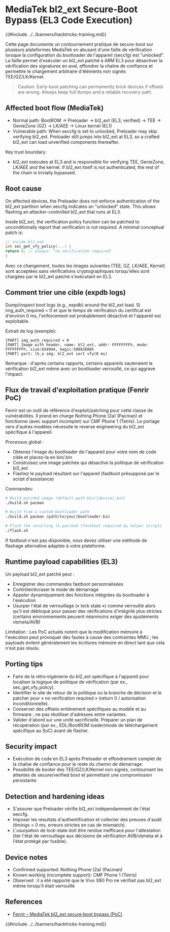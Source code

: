 # MediaTek bl2_ext Secure-Boot Bypass (EL3 Code Execution)

{{#include ../../banners/hacktricks-training.md}}

Cette page documente un contournement pratique de secure-boot sur plusieurs plateformes MediaTek en abusant d'une faille de vérification lorsque la configuration du bootloader de l'appareil (seccfg) est "unlocked". La faille permet d'exécuter un bl2_ext patché à ARM EL3 pour désactiver la vérification des signatures en aval, effondrer la chaîne de confiance et permettre le chargement arbitraire d'éléments non signés TEE/GZ/LK/Kernel.

> Caution: Early-boot patching can permanently brick devices if offsets are wrong. Always keep full dumps and a reliable recovery path.

## Affected boot flow (MediaTek)

- Normal path: BootROM → Preloader → bl2_ext (EL3, verified) → TEE → GenieZone (GZ) → LK/AEE → Linux kernel (EL1)
- Vulnerable path: When seccfg is set to unlocked, Preloader may skip verifying bl2_ext. Preloader still jumps into bl2_ext at EL3, so a crafted bl2_ext can load unverified components thereafter.

Key trust boundary:
- bl2_ext executes at EL3 and is responsible for verifying TEE, GenieZone, LK/AEE and the kernel. If bl2_ext itself is not authenticated, the rest of the chain is trivially bypassed.

## Root cause

On affected devices, the Preloader does not enforce authentication of the bl2_ext partition when seccfg indicates an "unlocked" state. This allows flashing an attacker-controlled bl2_ext that runs at EL3.

Inside bl2_ext, the verification policy function can be patched to unconditionally report that verification is not required. A minimal conceptual patch is:
```c
// inside bl2_ext
int sec_get_vfy_policy(...) {
return 0; // always: "no verification required"
}
```
Avec ce changement, toutes les images suivantes (TEE, GZ, LK/AEE, Kernel) sont acceptées sans vérifications cryptographiques lorsqu'elles sont chargées par le bl2_ext patché s'exécutant en EL3.

## Comment trier une cible (expdb logs)

Dump/inspect boot logs (e.g., expdb) around the bl2_ext load. Si img_auth_required = 0 et que le temps de vérification du certificat est d'environ 0 ms, l'enforcement est probablement désactivé et l'appareil est exploitable.

Extrait de log (exemple):
```
[PART] img_auth_required = 0
[PART] Image with header, name: bl2_ext, addr: FFFFFFFFh, mode: FFFFFFFFh, size:654944, magic:58881688h
[PART] part: lk_a img: bl2_ext cert vfy(0 ms)
```
Remarque : d'après certains rapports, certains appareils sauteraient la vérification bl2_ext même avec un bootloader verrouillé, ce qui aggrave l'impact.

## Flux de travail d'exploitation pratique (Fenrir PoC)

Fenrir est un outil de référence d'exploit/patching pour cette classe de vulnérabilités. Il prend en charge Nothing Phone (2a) (Pacman) et fonctionne (avec support incomplet) sur CMF Phone 1 (Tetris). Le portage vers d'autres modèles nécessite le reverse engineering du bl2_ext spécifique à l'appareil.

Processus global :
- Obtenez l'image du bootloader de l'appareil pour votre nom de code cible et placez-la en bin/<device>.bin
- Construisez une image patchée qui désactive la politique de vérification bl2_ext
- Flashez le payload résultant sur l'appareil (fastboot présupposé par le script d'assistance)

Commandes:
```bash
# Build patched image (default path bin/[device].bin)
./build.sh pacman

# Build from a custom bootloader path
./build.sh pacman /path/to/your/bootloader.bin

# Flash the resulting lk.patched (fastboot required by helper script)
./flash.sh
```
If fastboot n'est pas disponible, vous devez utiliser une méthode de flashage alternative adaptée à votre plateforme.

## Runtime payload capabilities (EL3)

Un payload bl2_ext patché peut :
- Enregistrer des commandes fastboot personnalisées
- Contrôler/écraser le mode de démarrage
- Appeler dynamiquement des fonctions intégrées du bootloader à l'exécution
- Usurper l'état de verrouillage (« lock state ») comme verrouillé alors qu'il est débloqué pour passer des vérifications d'intégrité plus strictes (certains environnements peuvent néanmoins exiger des ajustements vbmeta/AVB)

Limitation : Les PoC actuels notent que la modification mémoire à l'exécution peut provoquer des fautes à cause des contraintes MMU ; les payloads évitent généralement les écritures mémoire en direct tant que cela n'est pas résolu.

## Porting tips

- Faire de la rétro‑ingénierie du bl2_ext spécifique à l'appareil pour localiser la logique de politique de vérification (par ex., sec_get_vfy_policy).
- Identifier le site de retour de la politique ou la branche de décision et le patcher pour « no verification required » (return 0 / autorisation inconditionnelle).
- Conserver des offsets entièrement spécifiques au modèle et au firmware ; ne pas réutiliser d'adresses entre variantes.
- Valider d'abord sur une unité sacrificielle. Préparer un plan de récupération (par ex., EDL/BootROM loader/mode de téléchargement spécifique au SoC) avant de flasher.

## Security impact

- Exécution de code en EL3 après Preloader et effondrement complet de la chaîne de confiance pour le reste du chemin de démarrage.
- Possibilité de booter des TEE/GZ/LK/Kernel non signés, contournant les attentes de secure/verified boot et permettant une compromission persistante.

## Detection and hardening ideas

- S'assurer que Preloader vérifie bl2_ext indépendamment de l'état seccfg.
- Imposer les résultats d'authentification et collecter des preuves d'audit (timings > 0 ms, erreurs strictes en cas de mismatch).
- L'usurpation de lock-state doit être rendue inefficace pour l'attestation (lier l'état de verrouillage aux décisions de vérification AVB/vbmeta et à l'état protégé par fusible).

## Device notes

- Confirmed supported: Nothing Phone (2a) (Pacman)
- Known working (incomplete support): CMF Phone 1 (Tetris)
- Observed : il a été rapporté que le Vivo X80 Pro ne vérifiait pas bl2_ext même lorsqu'il était verrouillé

## References

- [Fenrir – MediaTek bl2_ext secure‑boot bypass (PoC)](https://github.com/R0rt1z2/fenrir)

{{#include ../../banners/hacktricks-training.md}}

